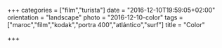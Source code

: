 +++
categories = ["film","turista"]
date = "2016-12-10T19:59:05+02:00"
orientation = "landscape"
photo = "2016-12-10-color"
tags = ["maroc","film","kodak","portra 400","atlántico","surf"]
title = "Color"

+++
